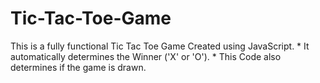 # Tic-Tac-Toe-Game
This is a fully functional Tic Tac Toe Game Created using JavaScript. * It automatically determines the Winner ('X' or 'O'). * This Code also determines if the game is drawn.
